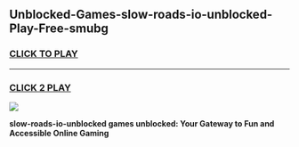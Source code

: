 
## Unblocked-Games-slow-roads-io-unblocked-Play-Free-smubg
<h3>
<a href="https://premium76.site?title=slow-roads-io-unblocked&ref=23A">CLICK TO PLAY</a></h3>
<hr>

<h3>
<a href="https://premium76.site?title=slow-roads-io-unblocked&ref=23A">CLICK 2 PLAY</a>
  
</h3>

<a href="https://premium76.site?title=slow-roads-io-unblocked&ref=23A"><img src="https://clearcache.store/games.png"></a>


**slow-roads-io-unblocked games unblocked: Your Gateway to Fun and Accessible Online Gaming**
